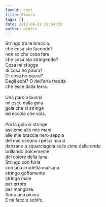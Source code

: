 ```yaml
---
layout: post
title: Piovra
tags: []
date: 2012-06-29 21:54:00
author: pietro
---
```

Stringo tra le braccia.<br/>che cosa sto facendo?<br/>non so che cosa fare<br/>che cosa sto stringendo?<br/>Cosa mi sfugge<br/>di cosa ho paura?<br/>Di cosa ho paura?<br/>Degli echi? O dell'aria fredda<br/>che esce dalla terra.<br/><br/>Una parola buona<br/>mi esce dalla gola<br/>gola che si stringe<br/>ed eccola che vola.<br/><br/>Poi la gola si stringe<br/>assieme alle mie mani<br/>alle mie braccia nero seppia<br/>del mio oceano i pesci marci<br/>danzano a squarciagola sulle cime delle onde<br/>brillando dolcemente<br/>del colore della luna.<br/>Stringo con furia<br/>con una crudeltà malsana<br/>stringo goffamente<br/>stringo male<br/>per errore<br/>per mangiare.<br/>Sono una piovra.<br/>E mi faccio schifo.
